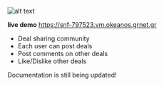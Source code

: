 
![alt text](https://i.imgur.com/L5ysbkC.png "Logo")

  **live demo** https://snf-797523.vm.okeanos.grnet.gr 

* Deal sharing community
* Each user can post deals 
* Post comments on other deals
* Like/Dislike other deals

Documentation is still being updated!
